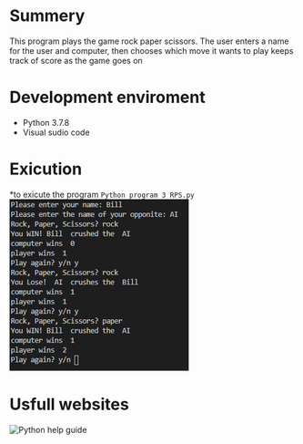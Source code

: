 # Summery
This program plays the game rock paper scissors.
The user enters a name for the user and computer, then chooses which move it wants to play
keeps track of score as the game goes on

# Development enviroment
* Python 3.7.8
* Visual sudio code

# Exicution
*to exicute the program `Python program 3 RPS.py`
 ![Program screen shot](rock.png)

# Usfull websites
![Python help guide](https://thehelloworldprogram.com/python/python-game-rock-paper-scissors/)